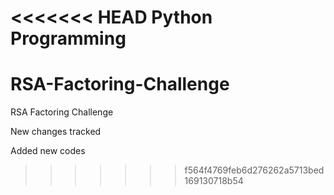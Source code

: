 <<<<<<< HEAD
Python Programming
=======
# RSA-Factoring-Challenge
RSA Factoring Challenge

New changes tracked

Added new codes
>>>>>>> f564f4769feb6d276262a5713bed169130718b54
